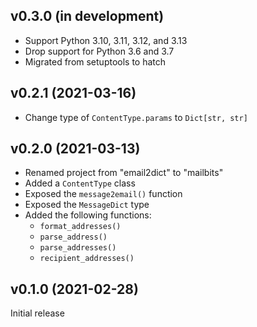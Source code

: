v0.3.0 (in development)
-----------------------
- Support Python 3.10, 3.11, 3.12, and 3.13
- Drop support for Python 3.6 and 3.7
- Migrated from setuptools to hatch

v0.2.1 (2021-03-16)
-------------------
- Change type of `ContentType.params` to `Dict[str, str]`

v0.2.0 (2021-03-13)
-------------------
- Renamed project from "email2dict" to "mailbits"
- Added a `ContentType` class
- Exposed the `message2email()` function
- Exposed the `MessageDict` type
- Added the following functions:
    - `format_addresses()`
    - `parse_address()`
    - `parse_addresses()`
    - `recipient_addresses()`

v0.1.0 (2021-02-28)
-------------------
Initial release
